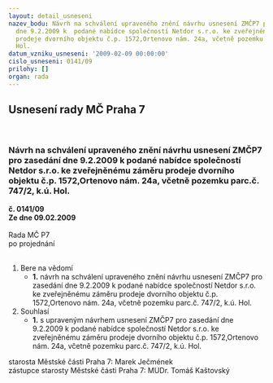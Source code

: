 ```yaml
---
layout: detail_usneseni
nazev_bodu: Návrh na schválení upraveného znění návrhu usnesení ZMČP7 pro zasedání
  dne 9.2.2009 k  podané nabídce společností Netdor s.r.o. ke zveřejněnému záměru
  prodeje dvorního objektu č.p. 1572,Ortenovo nám. 24a, včetně pozemku parc.č. 747/2,  k.ú.
  Hol.
datum_vzniku_usneseni: '2009-02-09 00:00:00'
cislo_usneseni: 0141/09
prilohy: []
organ: rada
---
```

<div id="ucUsn_pList" class="usn">
	<span><h2>Usnesení rady MČ Praha 7 </h2>
<br></span><div class="standBody">
<span><h3>Návrh na schválení upraveného znění návrhu usnesení ZMČP7 pro zasedání dne 9.2.2009 k  podané nabídce společností Netdor s.r.o. ke zveřejněnému záměru prodeje dvorního objektu č.p. 1572,Ortenovo nám. 24a, včetně pozemku parc.č. 747/2,  k.ú. Hol.</h3></span><div class="center">
		<strong>č. 0141/09</strong><br>
	</div>
<div class="center">
		<strong>Ze dne 09.02.2009</strong><br><br>
	</div>Rada MČ P7<br> po projednání<br><br><ol>
<li>Bere na vědomí<ul><li>
<strong>1.</strong> návrh na schválení upraveného znění návrhu usnesení ZMČP7 pro zasedání dne 9.2.2009 k  podané nabídce společností Netdor s.r.o. ke zveřejněnému záměru prodeje dvorního objektu č.p. 1572,Ortenovo nám. 24a, včetně pozemku parc.č. 747/2,  k.ú. Hol.</li></ul>
</li>
<li>Souhlasí<ul><li>
<strong>1.</strong> s upraveným návrhem usnesení ZMČP7 pro zasedání dne 9.2.2009 k  podané nabídce společností Netdor s.r.o. ke zveřejněnému záměru prodeje dvorního objektu č.p. 1572,Ortenovo nám. 24a, včetně pozemku parc.č. 747/2,  k.ú. Hol.</li></ul>
</li>
</ol>starosta Městské části Praha 7: Marek Ječmének<br>zástupce starosty Městské části Praha 7: MUDr. Tomáš Kaštovský 
</div>
</div>